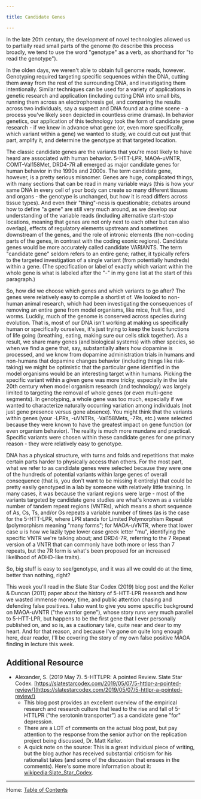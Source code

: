 ```yaml
---

title: Candidate Genes

---
```


In the late 20th century, the development of novel technologies allowed us to partially read small parts of the genome (to describe this process broadly, we tend to use the word "genotype" as a verb, as shorthand for "to read the genotype").

In the olden days, we weren't able to obtain full genome reads, however. Genotyping required targeting specific sequences within the DNA, cutting them away from the rest of the surrounding DNA, and investigating them intentionally. Similar techniques can be used for a variety of applications in genetic research and application (including cutting DNA into small bits, running them across an electrophoresis gel, and comparing the results across two individuals, say a suspect and DNA found at a crime scene - a process you've likely seen depicted in countless crime dramas). In behavior genetics, our application of this technology took the form of candidate gene research - if we knew in advance what gene (or, even more specifically, which variant within a gene) we wanted to study, we could cut out just that part, amplify it, and determine the genotype at that targeted location.

The classic candidate genes are the variants that you're most likely to have heard are associated with human behavior. 5-HTT-LPR, MAOA-uVNTR, COMT-Val158Met, DRD4-7R all emerged as major candidate genes for human behavior in the 1990s and 2000s. The term candidate gene, however, is a pretty serious misnomer. Genes are huge, complicated things, with many sections that can be read in many variable ways (this is how your same DNA in every cell of your body can create so many different tissues and organs - the genotype is unchanged, but how it is read differs across tissue types). And even their "thing"-ness is questionable; debates around how to define "a gene" are still very much around, as we develop our understanding of the variable reads (including alternative start-stop locations, meaning that genes are not only next to each other but can also overlap), effects of regulatory elements upstream and sometimes downstream of the genes, and the role of intronic elements (the non-coding parts of the genes, in contrast with the coding exonic regions). Candidate genes would be more accurately called candidate VARIANTS. The term "candidate gene" seldom refers to an entire gene; rather, it typically refers to the targeted investigation of a single variant (from potentially hundreds) within a gene. (The specification or label of exactly which variant within the whole gene is what is labeled after the "-" in my gene list at the start of this paragraph.)

So, how did we choose which genes and which variants to go after? The genes were relatively easy to compile a shortlist of. We looked to non-human animal research, which had been investigating the consequences of removing an entire gene from model organisms, like mice, fruit flies, and worms. Luckily, much of the genome is conserved across species during evolution. That is, most of our DNA isn't working at making us specifically human or specifically ourselves, it's just trying to keep the basic functions of life going (breathing, eating, making sure our cells stick together). As a result, we share many genes (and biological systems) with other species, so when we find a gene that, say, substantially alters how dopamine is processed, and we know from dopamine administration trials in humans and non-humans that dopamine changes behavior (including things like risk-taking) we might be optimistic that the particular gene identified in the model organisms would be an interesting target within humans. Picking the specific variant within a given gene was more tricky, especially in the late 20th century when model organism research (and technology) was largely limited to targeting the removal of whole genes (or even multi-gene segments). In genotyping, a whole gene was too much, especially if we wanted to characterize naturally occurring variation among individuals (not just gene presence versus gene absence). You might think that the variants within genes (your -LPRs, -uVNTRs, -Val158Mets, -7Rs, etc.) were selected because they were known to have the greatest impact on gene function (or even organism behavior). The reality is much more mundane and practical. Specific variants were chosen within these candidate genes for one primary reason - they were relatively easy to genotype.

DNA has a physical structure, with turns and folds and repetitions that make certain parts harder to physically access than others. For the most part, what we refer to as candidate genes were selected because they were one of the hundreds of potential variants within large genes of overall consequence (that is, you don't want to be missing it entirely) that could be pretty easily genotyped in a lab by someone with relatively little training. In many cases, it was because the variant regions were large - most of the variants targeted by candidate gene studies are what's known as a variable number of tandem repeat regions (VNTRs), which means a short sequence of As, Cs, Ts, and/or Gs repeats a variable number of times (as is the case for the 5-HTT-LPR, where LPR stands for Limited Polymorphism Repeat (polymorphism meaning "many forms"; for MAOA-uVNTR, where that lower case u is how we lazily type lower case greek letter "mu", identifying the specific VNTR we're talking about; and DRD4-7R, referring to the 7 Repeat version of a VNTR that can commonly have both more or less than 7 repeats, but the 7R form is what's been proposed for an increased likelihood of ADHD-like traits).

So, big stuff is easy to see/genotype, and it was all we could do at the time, better than nothing, right?

This week you'll read in the Slate Star Codex (2019) blog post and the Keller & Duncan (2011) paper about the history of 5-HTT-LPR research and how we wasted immense money, time, and public attention chasing and defending false positives. I also want to give you some specific background on MAOA-uVNTR ("the warrior gene"), whose story runs very much parallel to 5-HTT-LPR, but happens to be the first gene that I ever personally published on, and so is, as a cautionary tale, quite near and dear to my heart. And for that reason, and because I've gone on quite long enough here, dear reader, I'll be covering the story of my own false positive MAOA finding in lecture this week.

## Additional Resource

- Alexander, S. (2019 May 7). 5-HTTLPR: A pointed Review. Slate Star Codex. [https://slatestarcodex.com/2019/05/07/5-httlpr-a-pointed-review/](https://slatestarcodex.com/2019/05/07/5-httlpr-a-pointed-review/)
	-	This blog post provides an excellent overview of the empirical research and research culture that lead to the rise and fall of 5-HTTLPR ("the serotonin transporter") as a candidate gene "for" depression.
	-	There are a LOT of comments on the actual blog post, but pay attention to the response from the senior author on the replication project being discussed, Dr. Matt Keller.
	- A quick note on the source: This is a great individual piece of writing, but the blog author has received substantial criticism for his rationalist takes (and some of the discussion that ensues in the comments). Here's some more information about it: [wikipedia:Slate_Star_Codex](https://en.wikipedia.org/wiki/Slate_Star_Codex).
	
------

Home: [Table of Contents](../README.md)

